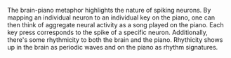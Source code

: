 The brain-piano metaphor highlights the nature of spiking neurons. By mapping an individual neuron to an individual key on the piano, one can then think of aggregate neural activity as a song played on the piano. Each key press corresponds to the spike of a specific neuron. Additionally, there's some rhythmicity to both the brain and the piano. Rhythicity shows up in the brain as periodic waves and on the piano as rhythm signatures. 